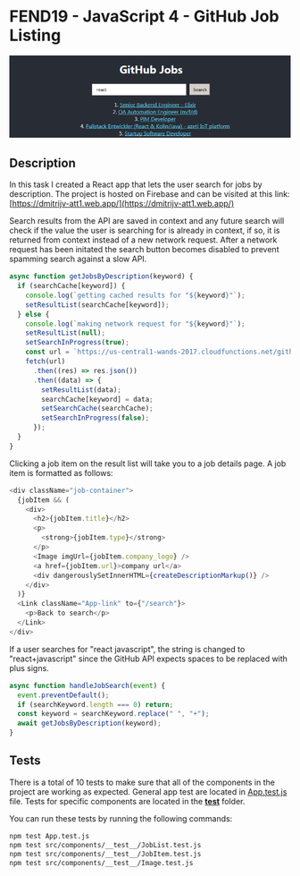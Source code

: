 # FEND19 - JavaScript 4 - GitHub Job Listing

![preview](readme/ex.png)

## Description

In this task I created a React app that lets the user search for jobs by description. The project is hosted on Firebase and can be visited at this link: [https://dmitrijv-att1.web.app/](https://dmitrijv-att1.web.app/)

Search results from the API are saved in context and any future search will check if the value the user is searching for is already in context, if so, it is returned from context instead of a new network request. After a network request has been initated the search button becomes disabled to prevent spamming search against a slow API.

```js
async function getJobsByDescription(keyword) {
  if (searchCache[keyword]) {
    console.log(`getting cached results for "${keyword}"`);
    setResultList(searchCache[keyword]);
  } else {
    console.log(`making network request for "${keyword}"`);
    setResultList(null);
    setSearchInProgress(true);
    const url = `https://us-central1-wands-2017.cloudfunctions.net/githubjobs?description=${keyword}`;
    fetch(url)
      .then((res) => res.json())
      .then((data) => {
        setResultList(data);
        searchCache[keyword] = data;
        setSearchCache(searchCache);
        setSearchInProgress(false);
      });
  }
}
```

Clicking a job item on the result list will take you to a job details page. A job item is formatted as follows:

```js
<div className="job-container">
  {jobItem && (
    <div>
      <h2>{jobItem.title}</h2>
      <p>
        <strong>{jobItem.type}</strong>
      </p>
      <Image imgUrl={jobItem.company_logo} />
      <a href={jobItem.url}>company url</a>
      <div dangerouslySetInnerHTML={createDescriptionMarkup()} />
    </div>
  )}
  <Link className="App-link" to={"/search"}>
    <p>Back to search</p>
  </Link>
</div>
```

If a user searches for "react javascript", the string is changed to "react+javascript" since the GitHub API expects spaces to be replaced with plus signs.

```js
async function handleJobSearch(event) {
  event.preventDefault();
  if (searchKeyword.length === 0) return;
  const keyword = searchKeyword.replace(" ", "+");
  await getJobsByDescription(keyword);
}
```

## Tests

There is a total of 10 tests to make sure that all of the components in the project are
working as expected. General app test are located in [App.test.js](https://github.com/Dmitrijv/fend19-js4-gitjobs/blob/master/src/App.test.js) file.
Tests for specific components are located in the [**test**](https://github.com/Dmitrijv/fend19-js4-gitjobs/tree/master/src/components/__test__) folder.

You can run these tests by running the following commands:

```
npm test App.test.js
npm test src/components/__test__/JobList.test.js
npm test src/components/__test__/JobItem.test.js
npm test src/components/__test__/Image.test.js
```
